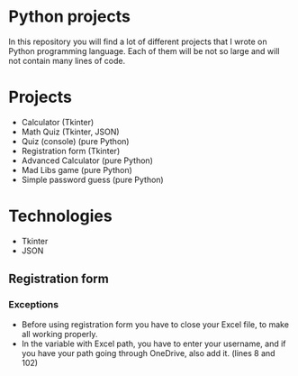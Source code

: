 # Python projects

In this repository you will find a lot of different projects that I wrote on Python programming language. Each of them will be not so large and will not contain many lines of code.


# Projects

- Calculator (Tkinter)
- Math Quiz (Tkinter, JSON)
- Quiz (console) (pure Python)
- Registration form (Tkinter)
- Advanced Calculator (pure Python)
- Mad Libs game (pure Python)
- Simple password guess (pure Python)

# Technologies

- Tkinter
- JSON

## Registration form

### Exceptions

- Before using registration form you have to close your Excel file, to make all working properly.
- In the variable with Excel path, you have to enter your username, and if you have your path going through OneDrive, also add it. (lines 8 and 102)
